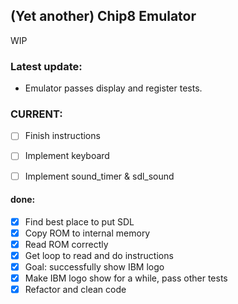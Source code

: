 ## (Yet another) Chip8 Emulator

WIP

### Latest update:
* Emulator passes display and register tests. 

### CURRENT: 

- [ ] Finish instructions
- [ ] Implement keyboard
- [ ] Implement sound_timer & sdl_sound


#### done:
- [x] Find best place to put SDL
- [x] Copy ROM to internal memory
- [x] Read ROM correctly 
- [x] Get loop to read and do instructions
- [x] Goal: successfully show IBM logo
- [x] Make IBM logo show for a while, pass other tests
- [x] Refactor and clean code
